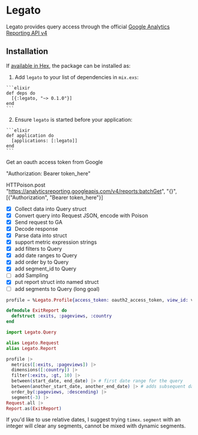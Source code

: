 # Legato

Legato provides query access through the official [Google Analytics Reporting API v4](https://developers.google.com/analytics/devguides/reporting/core/v4/)

## Installation

If [available in Hex](https://hex.pm/docs/publish), the package can be installed as:

  1. Add `legato` to your list of dependencies in `mix.exs`:

    ```elixir
    def deps do
      [{:legato, "~> 0.1.0"}]
    end
    ```

  2. Ensure `legato` is started before your application:

    ```elixir
    def application do
      [applications: [:legato]]
    end
    ```

Get an oauth access token from Google

"Authorization: Bearer token_here"

HTTPoison.post "https://analyticsreporting.googleapis.com/v4/reports:batchGet", "{}", [{"Authorization", "Bearer token_here"}]

* [x] Collect data into Query struct
* [x] Convert query into Request JSON, encode with Poison
* [x] Send request to GA
* [x] Decode response
* [x] Parse data into struct
* [x] support metric expression strings
* [x] add filters to Query
* [x] add date ranges to Query
* [x] add order by to Query
* [x] add segment_id to Query
* [ ] add Sampling
* [x] put report struct into named struct
* [ ] add segments to Query (long goal)

```elixir
profile = %Legato.Profile{access_token: oauth2_access_token, view_id: view_id}
```

```elixir
defmodule ExitReport do
  defstruct :exits, :pageviews, :country
end
```

```elixir
import Legato.Query

alias Legato.Request
alias Legato.Report

profile |>
  metrics([:exits, :pageviews]) |>
  dimensions([:country]) |>
  filter(:exits, :gt, 10) |>
  between(start_date, end_date) |> # first date range for the query
  between(another_start_date, another_end_date) |> # adds subsequent date ranges
  order_by(:pageviews, :descending) |>
  segment(-3) |>
Request.all |>
Report.as(ExitReport)
```

If you'd like to use relative dates, I suggest trying `timex`.
`segment` with an integer will clear any segments, cannot be mixed with dynamic segments.
